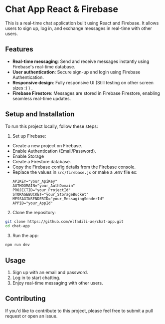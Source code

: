 # Chat App React & Firebase
This is a real-time chat application built using React and Firebase. It allows users to sign up, log in, and exchange messages in real-time with other users.

## Features
- **Real-time messaging**: Send and receive messages instantly using Firebase's real-time database.
- **User authentication**: Secure sign-up and login using Firebase Authentication.
- **Responsive design**: Fully responsive UI (Still testing on other screen sizes :) ) .
- **Firebase Firestore**: Messages are stored in Firebase Firestore, enabling seamless real-time updates.

## Setup and Installation
To run this project locally, follow these steps:

1. Set up Firebase:
  * Create a new project on Firebase.
  * Enable Authentication (Email/Password).
  * Enable Storage
  * Create a Firestore database.
  * Copy the Firebase config details from the Firebase console.
  * Replace the values in `src/firebase.js` or make a .env file ex:
    ```
    APIKEY="your_ApiKey"
    AUTHDOMAIN="your_AuthDomain"
    PROJECTID="your_ProjectId"
    STORAGEBUCKET="your_StorageBucket"
    MESSAGINSENDERID="your_MessagingSenderId"
    APPID="your_AppId"
    ```

2. Clone the repository:
```bash
git clone https://github.com/elfadili-ae/chat-app.git
cd chat-app
```

3. Run the app:
```bash
npm run dev
```


## Usage
1. Sign up with an email and password.
2. Log in to start chatting.
3. Enjoy real-time messaging with other users.


## Contributing
If you'd like to contribute to this project, please feel free to submit a pull request or open an issue.
